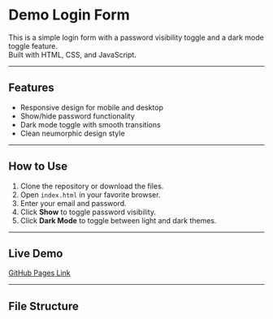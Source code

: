 # Demo Login Form

This is a simple login form with a password visibility toggle and a dark mode toggle feature.  
Built with HTML, CSS, and JavaScript.

---

## Features

- Responsive design for mobile and desktop
- Show/hide password functionality
- Dark mode toggle with smooth transitions
- Clean neumorphic design style

---

## How to Use

1. Clone the repository or download the files.
2. Open `index.html` in your favorite browser.
3. Enter your email and password.
4. Click **Show** to toggle password visibility.
5. Click **Dark Mode** to toggle between light and dark themes.

---

## Live Demo

[GitHub Pages Link](https://github.com/naveen-rwt/sample-loginform.git)

---

## File Structure

